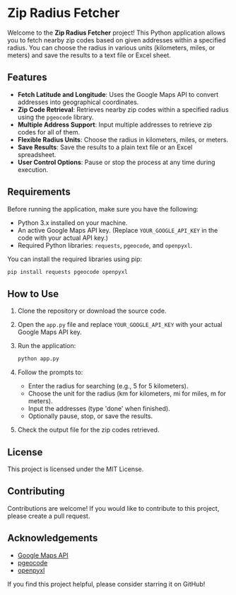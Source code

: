 # Zip Radius Fetcher

Welcome to the **Zip Radius Fetcher** project! This Python application allows you to fetch nearby zip codes based on given addresses within a specified radius. You can choose the radius in various units (kilometers, miles, or meters) and save the results to a text file or Excel sheet.

## Features

- **Fetch Latitude and Longitude**: Uses the Google Maps API to convert addresses into geographical coordinates.
- **Zip Code Retrieval**: Retrieves nearby zip codes within a specified radius using the `pgeocode` library.
- **Multiple Address Support**: Input multiple addresses to retrieve zip codes for all of them.
- **Flexible Radius Units**: Choose the radius in kilometers, miles, or meters.
- **Save Results**: Save the results to a plain text file or an Excel spreadsheet.
- **User Control Options**: Pause or stop the process at any time during execution.

## Requirements

Before running the application, make sure you have the following:

- Python 3.x installed on your machine.
- An active Google Maps API key. (Replace `YOUR_GOOGLE_API_KEY` in the code with your actual API key.)
- Required Python libraries: `requests`, `pgeocode`, and `openpyxl`.

You can install the required libraries using pip:

```bash
pip install requests pgeocode openpyxl
```

## How to Use

1. Clone the repository or download the source code.
2. Open the `app.py` file and replace `YOUR_GOOGLE_API_KEY` with your actual Google Maps API key.
3. Run the application:

   ```bash
   python app.py
   ```

4. Follow the prompts to:
   - Enter the radius for searching (e.g., 5 for 5 kilometers).
   - Choose the unit for the radius (km for kilometers, mi for miles, m for meters).
   - Input the addresses (type 'done' when finished).
   - Optionally pause, stop, or save the results.

5. Check the output file for the zip codes retrieved.

## License

This project is licensed under the MIT License.

## Contributing

Contributions are welcome! If you would like to contribute to this project, please create a pull request.

## Acknowledgements

- [Google Maps API](https://developers.google.com/maps/documentation/geocoding/start)
- [pgeocode](https://pypi.org/project/pgeocode/)
- [openpyxl](https://openpyxl.readthedocs.io/en/stable/)

If you find this project helpful, please consider starring it on GitHub!

